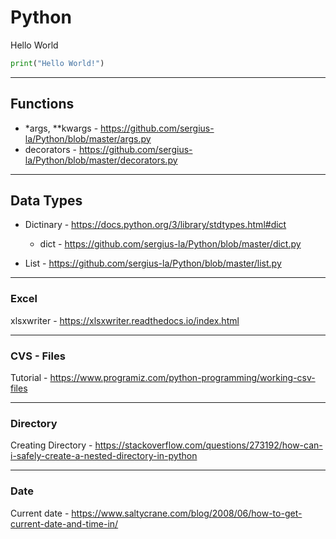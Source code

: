 # Python

Hello World
```python
print("Hello World!")
```

***

## Functions

- *args, **kwargs - https://github.com/sergius-la/Python/blob/master/args.py
- decorators - https://github.com/sergius-la/Python/blob/master/decorators.py

***

## Data Types

- Dictinary - https://docs.python.org/3/library/stdtypes.html#dict
    - dict - https://github.com/sergius-la/Python/blob/master/dict.py

- List - https://github.com/sergius-la/Python/blob/master/list.py

***

### Excel
xlsxwriter - https://xlsxwriter.readthedocs.io/index.html

***

### CVS - Files
Tutorial - https://www.programiz.com/python-programming/working-csv-files

***

### Directory
Creating Directory - https://stackoverflow.com/questions/273192/how-can-i-safely-create-a-nested-directory-in-python

***

### Date

Current date - https://www.saltycrane.com/blog/2008/06/how-to-get-current-date-and-time-in/
